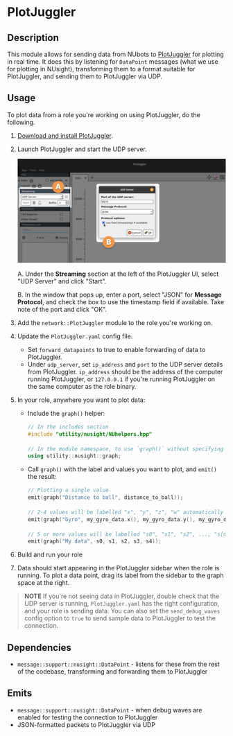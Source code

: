 # PlotJuggler

## Description

This module allows for sending data from NUbots to [PlotJuggler](https://www.plotjuggler.io/) for plotting in real time. It does this by listening for `DataPoint` messages (what we use for plotting in NUsight), transforming them to a format suitable for PlotJuggler, and sending them to PlotJuggler via UDP.

## Usage

To plot data from a role you're working on using PlotJuggler, do the following.

1. [Download and install PlotJuggler](https://github.com/facontidavide/PlotJuggler#installation).
2. Launch PlotJuggler and start the UDP server.

   ![Screenshot of PlotJuggler showing UDP server details](./plotjuggler-udp-server.jpg)

   A. Under the **Streaming** section at the left of the PlotJuggler UI, select "UDP Server" and click "Start".

   B. In the window that pops up, enter a port, select "JSON" for **Message Protocol**, and check the box to use the timestamp field if available. Take note of the port and click "OK".

3. Add the `network::PlotJuggler` module to the role you're working on.
4. Update the `PlotJuggler.yaml` config file.

   - Set `forward_datapoints` to true to enable forwarding of data to PlotJuggler.
   - Under `udp_server`, set `ip_address` and `port` to the UDP server details from PlotJuggler. `ip_address` should be the address of the computer running PlotJuggler, or `127.0.0.1` if you're running PlotJuggler on the same computer as the role binary.

5. In your role, anywhere you want to plot data:

   - Include the `graph()` helper:

     ```cpp
     // In the includes section
     #include "utility/nusight/NUhelpers.hpp"

     // In the module namespace, to use `graph()` without specifying the namespace prefix every time
     using utility::nusight::graph;
     ```

   - Call `graph()` with the label and values you want to plot, and `emit()` the result:

     ```cpp
     // Plotting a single value
     emit(graph("Distance to ball", distance_to_ball));

     // 2-4 values will be labelled "x", "y", "z", "w" automatically
     emit(graph("Gyro", my_gyro_data.x(), my_gyro_data.y(), my_gyro_data.z()));

     // 5 or more values will be labelled "s0", "s1", "s2", ..., "s[n-1]" automatically
     emit(graph("My data", s0, s1, s2, s3, s4));
     ```

6. Build and run your role
7. Data should start appearing in the PlotJuggler sidebar when the role is running. To plot a data point, drag its label from the sidebar to the graph space at the right.

> **NOTE**
> If you're not seeing data in PlotJuggler, double check that the UDP server is running, `PlotJuggler.yaml` has the right configuration, and your role is sending data. You can also set the `send_debug_waves` config option to `true` to send sample data to PlotJuggler to test the connection.

## Dependencies

- `message::support::nusight::DataPoint` - listens for these from the rest of the codebase, transforming and forwarding them to PlotJuggler

## Emits

- `message::support::nusight::DataPoint` - when debug waves are enabled for testing the connection to PlotJuggler
- JSON-formatted packets to PlotJuggler via UDP
